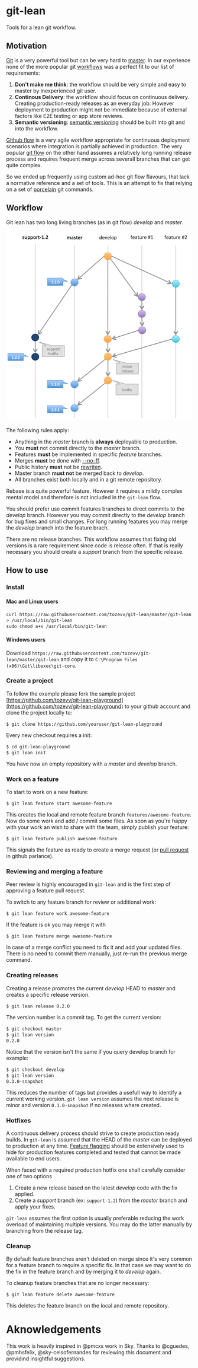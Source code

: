 # git-lean

Tools for a lean git workflow. 

## Motivation
 
[Git](https://git-scm.com/) is a very powerful tool but can be very hard to [master](http://think-like-a-git.net/). In our experience none of the more popular git [workflows]( https://www.atlassian.com/git/tutorials/comparing-workflows/) was a perfect fit to our list of requirements:

1. **Don't make me think**: the workflow should be very simple and easy to master by inexperienced git user.
2. **Continous Delivery**: the workflow should focus on continuous delivery. Creating production-ready releases as an everyday job. However deployment to production might not be immediate because of external factors like E2E testing or app store reviews.
3. **Semantic versioning**:  [semantic versioning](http://semver.org/) should be built into git and into the workflow.  

[Github flow](https://guides.github.com/introduction/flow/) is a very agile workflow appropriate for continuous deployment scenarios where integration is partially achieved in production. The very popular [git flow](http://nvie.com/posts/a-successful-git-branching-model/) on the other hand assumes a relatively long running release process and requires frequent merge across severall branches that can get quite complex.
 
So we ended up frequently using custom ad-hoc git flow flavours, that lack a normative reference and a set of tools. This is an attempt to fix that relying on a set of [porcelain](https://git-scm.com/book/tr/v2/Git-Internals-Plumbing-and-Porcelain) git commands.

## Workflow
 
Git lean has two long living branches (as in git flow) *develop* and *master*. 

![diagram.png](diagram.png)

The following rules apply:

* Anything in the *master* branch is **always** deployable to production.
* You **must** not commit directly to the *master* branch.
* Features **must** be implemented in specific *feature* branches.
* Merges **must** be done with [--no-ff](http://stackoverflow.com/questions/6701292/git-fast-forward-vs-no-fast-forward-merge). 
* Public history **must** not be [rewriten](http://www.mail-archive.com/dri-devel@lists.sourceforge.net/msg39091.html). 
* Master branch **must not** be merged back to *develop*.
* All branches exist both locally and in a git remote repository.

Rebase is a quite powerful feature. However it requires a mildly complex mental model and therefore is not included in the `git-lean` flow.

You should prefer use commit features branches to direct commits to the *develop* branch. However you may commit directly to the *develop* branch for bug fixes and small changes. For long running features you may merge the *develop* branch into the feature brach.

There are no release branches. This workflow assumes that fixing old versions is a rare requirement since code is release often. If that is really necessary you should create a *support* branch from the specific release. 


## How to use

### Install

#### Mac and Linux users

    curl https://raw.githubusercontent.com/tozevv/git-lean/master/git-lean > /usr/local/bin/git-lean
    sudo chmod a+x /usr/local/bin/git-lean

#### Windows users

Download `https://raw.githubusercontent.com/tozevv/git-lean/master/git-lean` and copy it to `C:\Program Files (x86)\Git\libexec\git-core`.


### Create a project

To follow the example please fork the sample project [https://github.com/tozevv/git-lean-playground](https://github.com/tozevv/git-lean-playground) to your github account and clone the project locally to:

	$ git clone https://github.com/youruser/git-lean-playground

Every new checkout requires a init:

	$ cd git-lean-playground
	$ git lean init
	
You have now an empty repository with a *master* and *develop* branch.

### Work on a feature

To start to work on a new feature:

	$ git lean feature start awesome-feature
	
This creates the local and remote feature branch `features/awesome-feature`. Now do some work and add / commit some files. As soon as you're happy with your work an wish to share with the team, simply publish your feature:

	$ git lean feature publish awesome-feature
	
This signals the feature as ready to create a merge request (or [pull request](https://help.github.com/articles/using-pull-requests/) in github parlance).
 
### Reviewing and merging a feature

Peer review is highly encouraged in `git-lean` and is the first step of approving a feature pull request.

To switch to any feature branch for review or additional work:

	$ git lean feature work awesome-feature

If the feature is ok you may merge it with

	$ git lean feature merge awesome-feature

In case of a merge conflict you need to fix it and add your updated files. There is no need to commit them manually, just re-run the previous merge command.

### Creating releases

Creating a release promotes the current *develop* HEAD to *master* and creates a specific release version. 

	$ git lean release 0.2.0
	
The version number is a commit tag. To get the current version:

	$ git checkout master
	$ git lean version
	0.2.0
	
Notice that the version isn't the same if you query develop branch for example:

	$ git checkout develop
	$ git lean version
	0.3.0-snapshot

This reduces the number of tags but provides a usefull way to identify a current working version. 
`git lean version` assumes the next release is minor and version `0.1.0-snapshot` if no releases where created.
	
### Hotfixes
 
A continuous delivery process should strive to create production ready builds. In `git-lean` is assumed that the HEAD of the *master* can be deployed to production at any time. [Feature flagging](https://en.wikipedia.org/wiki/Feature_toggle) should be extensively used to hide for production features completed and tested that cannot be made available to end users.

When faced with a required production hotfix one shall carefully consider one of two options

1. Create a new release based on the latest *develop* code with the fix applied.
2. Create a *support* branch (ex: `support-1.2`) from the *master* branch and apply your fixes. 

`git-lean` assumes the first option is usually preferable reducing the work overload of maintaining multiple versions. You may do the latter manually by branching from the release tag. 

### Cleanup

By default feature branches aren't deleted on merge since it's very common for a feature branch to require a specific fix. In that case we may want to do the fix in the feature branch and by merging it to *develop* again.

To cleanup feature branches that are no longer necessary:

	$ git lean feature delete awesome-feature

This deletes the feature branch on the local and remote repository.

# Aknowledgements

This work is heavily inspired in @pmcxs work in Sky.
Thanks to @cguedes, @pmhsfelix, @sky-celsofernandes for reviewing this document and providind insightful suggestions.



